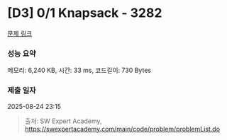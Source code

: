 # [D3] 0/1 Knapsack - 3282 

[문제 링크](https://swexpertacademy.com/main/code/problem/problemDetail.do?contestProbId=AWBJAVpqrzQDFAWr) 

### 성능 요약

메모리: 6,240 KB, 시간: 33 ms, 코드길이: 730 Bytes

### 제출 일자

2025-08-24 23:15



> 출처: SW Expert Academy, https://swexpertacademy.com/main/code/problem/problemList.do